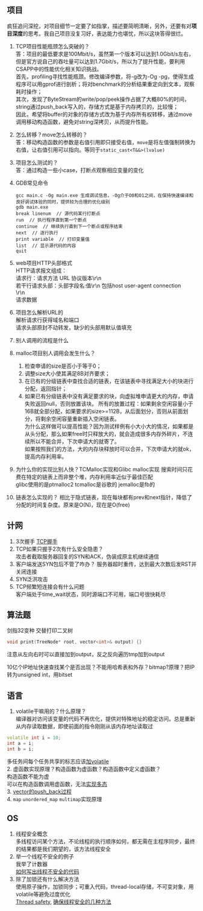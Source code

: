 ## 项目
疯狂追问深挖，对项目细节一定要了如指掌，描述要简明清晰，另外，还要有对**项目深度**的思考。我自己项目没复习好，表达能力也堪忧，所以这块答得很烂。
 1. TCP项目性能瓶颈怎么突破的？  
    答：项目的最低要求是100Mbit/s，虽然第一个版本可以达到1.0Gbit/s左右，但是官方说自己的吞吐量可以达到1.7Gbit/s，所以为了提升性能，要利用CSAPP中的性能优化相关知识挑战。  
    首先，profiling寻找性能瓶颈。修改编译参数，将-g改为-Og -pg，使得生成程序可以用gprof进行剖析；将对benchmark的分析结果重定向到文本，观察耗时操作；  
    其次，发现了ByteStream的write/pop/peek操作占据了大概80%的时间，string通过push_back写入的，存储方式是基于内存拷贝的，比较慢；  
    因此，希望将buffer的对象的存储方式改为基于内存所有权转移，通过move调用移动构造函数，避免对string深拷贝，从而提升性能。
 2. 怎么转移？move怎么转移的？  
    答：移动构造函数的参数是右值引用即只接受右值，`move`是将左值强制转换为右值，让右值引用可以指向。等同于`static_cast<T&&>(lvalue)`
 3. 项目怎么测试的？  
    答：通过构造一些小case，打断点观察相应变量的变化
 4. GDB常见命令
    ```
    gcc main.c -Og main.exe 生成调试信息，-Og介于O0和O1之间，在保持快速编译和良好调试体验的同时，提供较为合理的优化级别
    gdb main.exe
    break linenum  // 源代码某行打断点
    run  // 执行程序直到第一个断点
    continue  // 继续执行直到下一个断点或程序结束
    next  // 逐行执行
    print variable  // 打印变量值
    list  // 显示源代码的内容
    quit 
    ```
 5. web项目HTTP头部格式  
   HTTP请求报文组成：  
   请求行：请求方法 URL 协议版本\r\n  
若干行请求头部：头部字段名:值\r\n 包括host user-agent connection  
   \r\n  
   请求数据
 6. 项目怎么解析URL的  
   解析请求行获得域名和端口  
   请求头部原封不动转发，缺少的头部用默认值填充
 7. 别人调用的流程是什么
   
 8. malloc项目别人调用会发生什么？
    1. 检查申请的size是否小于等于0；
    2. 调整size大小使其满足8B对齐要求；
    3. 在已有的分级链表中查找合适的链表，在该链表中寻找满足大小的块进行分配，返回指针；
    4. 如果已有分级链表中没有满足要求的块，向虚拟堆申请更大的内存，申请失败返回null，否则放置该块。
    所有的放置过程：如果剩余空闲容量小于16B就全部分配，如果要求的size>=112B，从后面划分，否则从前面划分，将剩余空闲容量重新插入空闲链表。  
    为什么这样做可以提高性能？因为测试样例有小大小大的情况，如果都是从头分配，那么如果free时只释放大的，就会造成很多内存外碎片，不连续所以不能合并，下次申请大的就寄了。  
    如果按照我们的方法，大的内存块释放时可以合并，下次申请大的就ok，提高内存利用率。
 9. 为什么你的实现比别人快？TCMalloc实现和Glibc malloc实现
    搜索时间只花费在特定的链表上而非整个堆，内存利用率近似于最佳匹配  
    glibc使用的是ptmalloc2 tcmalloc是谷歌的 jemalloc是fb的
 11. 链表怎么实现的？
    相比于隐式链表，现在每块都有prev和next指针，降低了分配的时间复杂度。原来是O(N)，现在是O(free)
   
## 计网
 1. 3次握手 [TCP握手](https://www.cnblogs.com/liwei0526vip/p/14587300.html)
 2. TCP如果只握手2次有什么安全隐患？  
   攻击者截取服务器回复的SYN和ACK，伪装成原主机继续通信
 4. 客户端发送SYN包后不管了咋办？
   服务器超时重传，达到最大次数后发RST并关闭连接
 6. SYN泛洪攻击
 7. TCP频繁短连接会有什么问题  
   客户端处于time_wait状态，同时源端口不可用，端口号很快耗尽
   
## 算法题
剑指32变种 交替打印二叉树
   ```cpp
   void print(TreeNode* root, vector<int>& output) {}
   ```
   注意从左向右时可以直接加到output，反之反向遍历tmp加到output

   10亿个IP地址快速查找某个是否出现？不能用哈希表和外存？bitmap?原理？把IP转为unsigned int，用bitset
   
## 语言
 1. volatile干嘛用的？什么原理？  
   编译器对访问该变量的代码不再优化，提供对特殊地址的稳定访问。总是重新从内存读取数据，即使前面的指令刚刚从该内存地址读取过
   ```cpp
   volatile int i = 10;
   int a = i;
   int b = i;
   ```
   多任务间每个任务共享的标志应该[加volatile](https://zhuanlan.zhihu.com/p/62060524)  
 2. 虚函数实现原理？构造函数为虚函数？构造函数中定义虚函数？  
    构造函数不能为虚  
    可以在构造函数调用虚函数，无法[实现多态](https://www.zhihu.com/question/35632207)  
 3. [vector的push_back过程](https://zhuanlan.zhihu.com/p/377186496)  
 4. `map` `unordered_map` `multimap`实现原理
    
## OS
 1. 线程安全概念  
   多线程访问某个方法，不论线程的执行顺序如何，都无需在主程序同步，最终的结果都是我们期望的，该方法线程安全
 2. 举一个线程不安全的例子  
   我举了计数器  
   [如何写出线程不安全的代码](https://zhuanlan.zhihu.com/p/32531445)
 3. 除了加锁还有什么解决方法  
   使用原子操作，加锁同步；可重入代码，thread-local存储，不可变对象，用volatile等避免过度优化  
   [Thread safety](https://en.wikipedia.org/wiki/Thread_safety), [确保线程安全的几种方法](https://developer.aliyun.com/article/254282)
